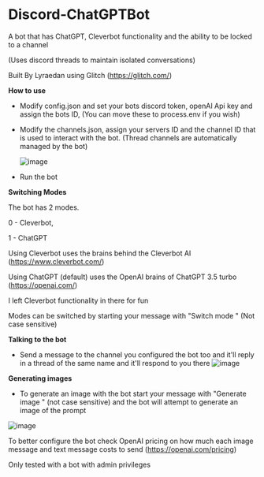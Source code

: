 # Discord-ChatGPTBot
A bot that has ChatGPT, Cleverbot functionality and the ability to be locked to a channel

(Uses discord threads to maintain isolated conversations)

Built By Lyraedan using Glitch (https://glitch.com/)

<b>How to use</b>
- Modify config.json and set your bots discord token, openAI Api key and assign the bots ID, (You can move these to process.env if you wish)
- Modify the channels.json, assign your servers ID and the channel ID that is used to interact with the bot.
  (Thread channels are automatically managed by the bot)
  
  ![image](https://github.com/Lyraedan/Discord-ChatGPTBot/assets/61066562/b22d746d-4b15-4391-a431-5b52addfa63e)

 
 - Run the bot
 
 <b>Switching Modes</b>
 
 The bot has 2 modes.
 
 0 - Cleverbot,
 
 1 - ChatGPT
 
 Using Cleverbot uses the brains behind the Cleverbot AI (https://www.cleverbot.com/)
 
 Using ChatGPT (default) uses the OpenAI brains of ChatGPT 3.5 turbo (https://openai.com/)
 
 I left Cleverbot functionality in there for fun
 
 Modes can be switched by starting your message with "Switch mode <modeID>" (Not case sensitive)

 <b>Talking to the bot</b>
 - Send a message to the channel you configured the bot too and it'll reply in a thread of the same name and it'll respond to you there
![image](https://github.com/Lyraedan/Discord-ChatGPTBot/assets/61066562/78420ee3-86e3-4807-a084-6626e6791124)

<b>Generating images</b>
- To generate an image with the bot start your message with "Generate image <prompt>" (not case sensitive) and the bot will attempt to generate an image of the prompt
 
![image](https://github.com/Lyraedan/Discord-ChatGPTBot/assets/61066562/b408fd67-7bf5-496e-86ae-62b2c83c2b7f)

 To better configure the bot check OpenAI pricing on how much each image message and text message costs to send (https://openai.com/pricing)
  
 Only tested with a bot with admin privileges
